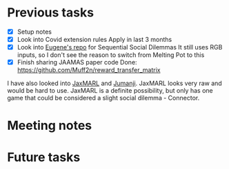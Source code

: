 # Previous tasks

-   [X] Setup notes
-   [X] Look into Covid extension rules
    Apply in last 3 months
-   [X] Look into [Eugene's repo](https://github.com/eugenevinitsky/sequential_social_dilemma_games) for Sequential Social Dilemmas
    It still uses RGB inputs, so I don't see the reason to switch from Melting Pot to this
-   [X] Finish sharing JAAMAS paper code
    Done: <https://github.com/Muff2n/reward_transfer_matrix>

I have also looked into [JaxMARL](https://blog.foersterlab.com/jaxmarl/) and [Jumanji](https://github.com/instadeepai/jumanji). JaxMARL looks very raw and would be hard to use. JaxMARL is a definite possibility, but only has one game that could be considered a slight social dilemma - Connector.


# Meeting notes


# Future tasks
